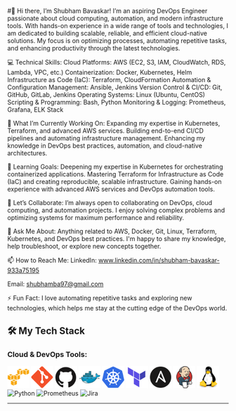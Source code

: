 #👋 Hi there, I’m Shubham Bavaskar!
<bq>
I’m an aspiring DevOps Engineer passionate about cloud computing, automation, and modern infrastructure tools. With hands-on experience in a wide range of tools and technologies, I am dedicated to building scalable, reliable, and efficient cloud-native solutions. My focus is on optimizing processes, automating repetitive tasks, and enhancing productivity through the latest technologies.

💻 Technical Skills:
Cloud Platforms: AWS (EC2, S3, IAM, CloudWatch, RDS, Lambda, VPC, etc.)
Containerization: Docker, Kubernetes, Helm
Infrastructure as Code (IaC): Terraform, CloudFormation
Automation & Configuration Management: Ansible, Jenkins
Version Control & CI/CD: Git, GitHub, GitLab, Jenkins
Operating Systems: Linux (Ubuntu, CentOS)
Scripting & Programming: Bash, Python
Monitoring & Logging: Prometheus, Grafana, ELK Stack

🔭 What I’m Currently Working On:
Expanding my expertise in Kubernetes, Terraform, and advanced AWS services.
Building end-to-end CI/CD pipelines and automating infrastructure management.
Enhancing my knowledge in DevOps best practices, automation, and cloud-native architectures.

🌱 Learning Goals:
Deepening my expertise in Kubernetes for orchestrating containerized applications.
Mastering Terraform for Infrastructure as Code (IaC) and creating reproducible, scalable infrastructure.
Gaining hands-on experience with advanced AWS services and DevOps automation tools.

🤝 Let’s Collaborate:
I’m always open to collaborating on DevOps, cloud computing, and automation projects.
I enjoy solving complex problems and optimizing systems for maximum performance and reliability.

💬 Ask Me About:
Anything related to AWS, Docker, Git, Linux, Terraform, Kubernetes, and DevOps best practices.
I'm happy to share my knowledge, help troubleshoot, or explore new concepts together.

📫 How to Reach Me:
LinkedIn: www.linkedin.com/in/shubham-bavaskar-933a75195

Email: shubhamba97@gmail.com

⚡ Fun Fact:
I love automating repetitive tasks and exploring new technologies, which helps me stay at the cutting edge of the DevOps world.

## 🛠 My Tech Stack

### Cloud & DevOps Tools:
<p align="left">
  <img src="https://raw.githubusercontent.com/devicons/devicon/master/icons/amazonwebservices/amazonwebservices-original.svg" alt="AWS" width="50" height="50"/>
  <img src="https://raw.githubusercontent.com/devicons/devicon/master/icons/git/git-original.svg" alt="Git" width="50" height="50"/>
  <img src="https://raw.githubusercontent.com/devicons/devicon/master/icons/github/github-original.svg" alt="GitHub" width="50" height="50"/>
  <img src="https://raw.githubusercontent.com/devicons/devicon/master/icons/docker/docker-original.svg" alt="Docker" width="50" height="50"/>
  <img src="https://raw.githubusercontent.com/devicons/devicon/master/icons/kubernetes/kubernetes-plain.svg" alt="Kubernetes" width="50" height="50"/>
  <img src="https://raw.githubusercontent.com/devicons/devicon/master/icons/terraform/terraform-original.svg" alt="Terraform" width="50" height="50"/>
  <img src="https://raw.githubusercontent.com/devicons/devicon/master/icons/ansible/ansible-original.svg" alt="Ansible" width="50" height="50"/>
  <img src="https://raw.githubusercontent.com/devicons/devicon/master/icons/jenkins/jenkins-original.svg" alt="Jenkins" width="50" height="50"/>
  <img src="https://raw.githubusercontent.com/devicons/devicon/master/icons/linux/linux-original.svg" alt="Linux" width="50" height="50"/>
  <img src="https://cdn.jsdelivr.net/gh/devicons/devicon/icons/python/python-original.svg" alt="Python" width="50" height="50"/>
  <img src="https://cdn.worldvectorlogo.com/logos/prometheus.svg" alt="Prometheus" width="50" height="50"/>
  <img src="https://raw.githubusercontent.com/rahulbanerjee26/githubAboutMeGenerator/main/icons/jira.svg" alt="Jira" width="50" height="50"/>
</p>

---

